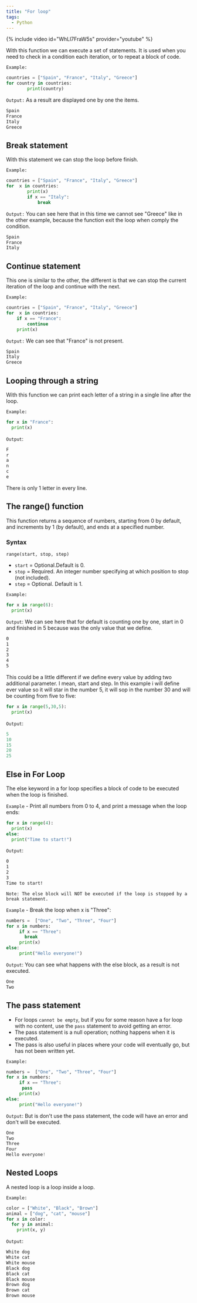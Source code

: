 ```yaml
---
title: "For loop"
tags:
  - Python
---
```


{% include video id="WhLl7FraW5s" provider="youtube" %}

With this function we can execute a set of statements. It is used when you need to check in a condition each iteration, or to repeat a block of code.

`Example:`

```python
countries = ["Spain", "France", "Italy", "Greece"]
for country in countries:
        print(country)
```

`Output:` As a result are displayed one by one the items.

```python
Spain
France
Italy
Greece
```

## Break statement

With this statement we can stop the loop before finish.

`Example:`

```python
countries = ["Spain", "France", "Italy", "Greece"]
for  x in countries:
        print(x)
        if x == "Italy":
            break
```

`Output:` You can see here that in this time we cannot see "Greece" like in the other example, because the function exit the loop when comply the condition.

```python
Spain
France
Italy
```

## Continue statement

This one is similar to the other, the different is that we can stop the current iteration of the loop and continue with the next.

`Example:`

```python
countries = ["Spain", "France", "Italy", "Greece"]
for  x in countries:
    if x == "France":
        continue
    print(x)
```

`Output:` We can see that "France" is not present.

```python
Spain
Italy
Greece
```

## Looping through a string

With this function we can print each letter of a string in a single line after the loop.

`Example:`

```python
for x in "France":
  print(x)
```

`Output`:

```python
F
r
a
n
c
e
```

There is only 1 letter in every line.

## The range() function

This function returns a sequence of numbers, starting from 0 by default, and increments by 1 (by default), and ends at a specified number.

### Syntax

 `range(start, stop, step)`

- `start` = Optional.Default is 0.
- `stop` = Required. An integer number specifying at which position to stop (not included).
- `step` = Optional. Default is 1.

`Example:`

```python
for x in range(6):
  print(x)
```

`Output`: We can see here that for default is counting one by one, start in 0 and finished in 5 because was the only value that we define.

```txt
0
1
2
3
4
5
```

This could be a little different if we define every value by adding two additional parameter. I mean, start and step.
In this example i will define ever value so it will star in the number 5, it will sop in the number 30 and will be counting from five to five:

```python
for x in range(5,30,5):
  print(x)
```

`Output`:

```python
5
10
15
20
25
```

## Else in For Loop

The else keyword in a for loop specifies a block of code to be executed when the loop is finished. 

`Example` - Print all numbers from 0 to 4, and print a message when the loop ends:

```python
for x in range(4):
  print(x)
else:
  print("Time to start!")
```

`Output`:

```txt
0
1
2
3
Time to start!
```

`Note: The else block will NOT be executed if the loop is stopped by a break statement.`

`Example` - Break the loop when x is "Three":

```python
numbers =  ["One", "Two", "Three", "Four"]
for x in numbers:
     if x == "Three":
       break
     print(x)
else:
     print("Hello everyone!")
```

`Output`: You can see what happens with the else block, as a result is not executed.

```python
One
Two
```

## The pass statement

- For loops `cannot be empty`, but if you for some reason have a for loop with no content, use the `pass` statement to avoid getting an error.
- The pass statement is a null operation; nothing happens when it is executed.
- The pass is also useful in places where your code will eventually go, but has not been written yet.

`Example:`

```python
numbers =  ["One", "Two", "Three", "Four"]
for x in numbers:
     if x == "Three":
      pass
     print(x)
else:
     print("Hello everyone!")
```

`Output`: But is don't use the pass statement, the code will have an error and don't will be executed.

```python
One
Two
Three
Four
Hello everyone!
```

## Nested Loops 

A nested loop is a loop inside a loop.

`Example:`

```python
color = ["White", "Black", "Brown"]
animal = ["dog", "cat", "mouse"]
for x in color:
  for y in animal:
    print(x, y) 
```

`Output`:

```python
White dog
White cat
White mouse
Black dog
Black cat
Black mouse
Brown dog
Brown cat
Brown mouse
```
